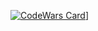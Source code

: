 [![CodeWars Card](https://www.codewars.com/users/qirieshkaclwn/badges/large)](https://www.codewars.com/users/qirieshkaclwn)]
